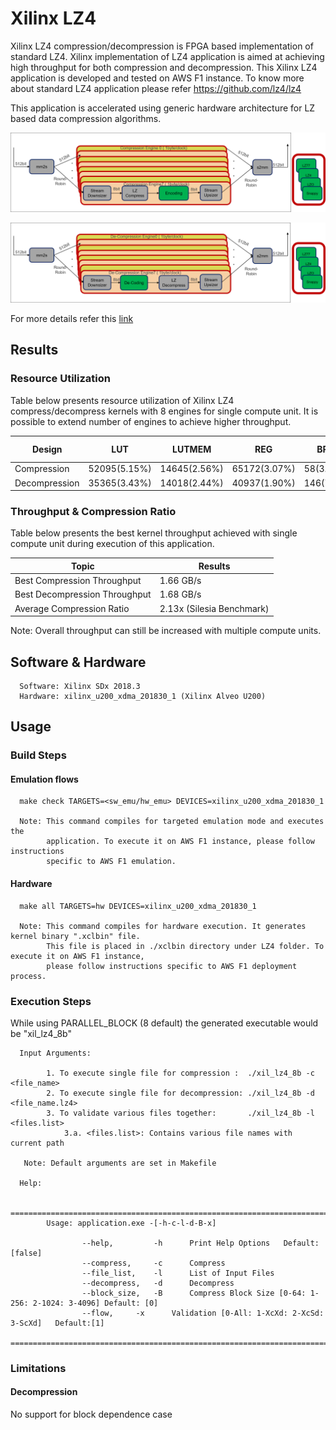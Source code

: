 # Xilinx LZ4  

Xilinx LZ4 compression/decompression is FPGA based implementation of standard LZ4. 
Xilinx implementation of LZ4 application is aimed at achieving high throughput for both compression and decompression.
This Xilinx LZ4 application is developed and tested on AWS F1 instance. To know
more about standard LZ4 application please refer https://github.com/lz4/lz4

This application is accelerated using generic hardware architecture for LZ based data compression algorithms.

![LZx compress select](../img/lzx_comp.png) <br />

![LZx decompress select](../img/lzx_decomp.png) <br />

For more details refer this [link](https://gitenterprise.xilinx.com/heeran/xil_lz4/blob/master/README.md)


## Results

### Resource Utilization <br />

Table below presents resource utilization of Xilinx LZ4 compress/decompress
kernels with 8 engines for single compute unit. It is possible to extend number of engines to achieve higher throughput.


| Design | LUT | LUTMEM | REG | BRAM | URAM| DSP | Fmax (MHz) |
| --------------- | --- | ------ | --- | ---- | --- | -----| -----|
| Compression     | 52095(5.15%) | 14645(2.56%)|65172(3.07%)|58(3.20%) | 48(5.00%)|1(0.01%)|274|
| Decompression     | 35365(3.43%) | 14018(2.44%)|40937(1.90%)|146(7.93%)|0|1(0.01%)|299|


### Throughput & Compression Ratio

Table below presents the best kernel throughput achieved with single compute unit during execution of this application.

| Topic| Results| 
|-------|--------|
|Best Compression Throughput|1.66 GB/s|
|Best Decompression Throughput| 1.68 GB/s |
|Average Compression Ratio| 2.13x (Silesia Benchmark)|

Note: Overall throughput can still be increased with multiple compute units.

## Software & Hardware

```
  Software: Xilinx SDx 2018.3
  Hardware: xilinx_u200_xdma_201830_1 (Xilinx Alveo U200)
```
 
## Usage


### Build Steps

#### Emulation flows
```
  make check TARGETS=<sw_emu/hw_emu> DEVICES=xilinx_u200_xdma_201830_1
  
  Note: This command compiles for targeted emulation mode and executes the
        application. To execute it on AWS F1 instance, please follow instructions
        specific to AWS F1 emulation.
```
#### Hardware

```
  make all TARGETS=hw DEVICES=xilinx_u200_xdma_201830_1

  Note: This command compiles for hardware execution. It generates kernel binary ".xclbin" file. 
        This file is placed in ./xclbin directory under LZ4 folder. To execute it on AWS F1 instance, 
        please follow instructions specific to AWS F1 deployment process.

```

### Execution Steps

While using PARALLEL_BLOCK (8 default) the generated executable would be
"xil_lz4_8b"

```
  Input Arguments: 
    
        1. To execute single file for compression :  ./xil_lz4_8b -c <file_name>
        2. To execute single file for decompression: ./xil_lz4_8b -d <file_name.lz4>
        3. To validate various files together:       ./xil_lz4_8b -l <files.list>
            3.a. <files.list>: Contains various file names with current path    
        
   Note: Default arguments are set in Makefile

  Help:

        ===============================================================================================
        Usage: application.exe -[-h-c-l-d-B-x]

                --help,         -h      Print Help Options   Default: [false]
                --compress,     -c      Compress
                --file_list,    -l      List of Input Files
                --decompress,   -d      Decompress
                --block_size,   -B      Compress Block Size [0-64: 1-256: 2-1024: 3-4096] Default: [0]
                --flow,     -x      Validation [0-All: 1-XcXd: 2-XcSd: 3-ScXd]   Default:[1]
        ===============================================================================================

```


### Limitations

#### Decompression

No support for block dependence case




